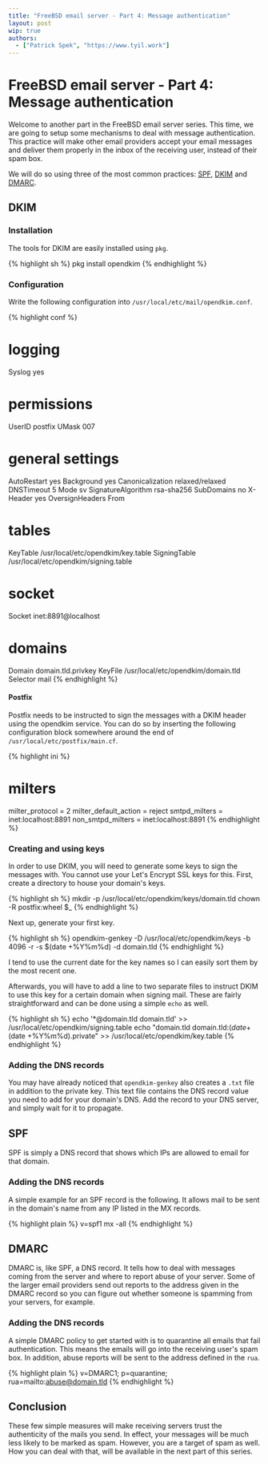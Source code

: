 ```yaml
---
title: "FreeBSD email server - Part 4: Message authentication"
layout: post
wip: true
authors:
  - ["Patrick Spek", "https://www.tyil.work"]
---
```


# FreeBSD email server - Part 4: Message authentication
Welcome to another part in the FreeBSD email server series. This time, we are
going to setup some mechanisms to deal with message authentication. This
practice will make other email providers accept your email messages and deliver
them properly in the inbox of the receiving user, instead of their spam box.

We will do so using three of the most common practices: [SPF][spf],
[DKIM][dkim] and [DMARC][dmarc].

## DKIM
### Installation
The tools for DKIM are easily installed using `pkg`.

{% highlight sh %}
pkg install opendkim
{% endhighlight %}

### Configuration
Write the following configuration into `/usr/local/etc/mail/opendkim.conf`.

{% highlight conf %}
# logging
Syslog  yes

# permissions
UserID  postfix
UMask   007

# general settings
AutoRestart         yes
Background          yes
Canonicalization    relaxed/relaxed
DNSTimeout          5
Mode                sv
SignatureAlgorithm  rsa-sha256
SubDomains          no
X-Header            yes
OversignHeaders     From

# tables
KeyTable      /usr/local/etc/opendkim/key.table
SigningTable  /usr/local/etc/opendkim/signing.table

# socket
Socket  inet:8891@localhost

# domains
Domain    domain.tld.privkey
KeyFile   /usr/local/etc/opendkim/domain.tld
Selector  mail
{% endhighlight %}

#### Postfix
Postfix needs to be instructed to sign the messages with a DKIM header using
the opendkim service. You can do so by inserting the following configuration
block somewhere around the end of `/usr/local/etc/postfix/main.cf`.

{% highlight ini %}
# milters
milter_protocol = 2
milter_default_action = reject
smtpd_milters =
    inet:localhost:8891
    non_smtpd_milters =
    inet:localhost:8891
{% endhighlight %}

### Creating and using keys
In order to use DKIM, you will need to generate some keys to sign the messages
with. You cannot use your Let's Encrypt SSL keys for this. First, create a
directory to house your domain's keys.

{% highlight sh %}
mkdir -p /usr/local/etc/opendkim/keys/domain.tld
chown -R postfix:wheel $_
{% endhighlight %}

Next up, generate your first key.

{% highlight sh %}
opendkim-genkey -D /usr/local/etc/opendkim/keys -b 4096 -r -s $(date +%Y%m%d) -d domain.tld
{% endhighlight %}

I tend to use the current date for the key names so I can easily sort them by
the most recent one.

Afterwards, you will have to add a line to two separate files to instruct DKIM
to use this key for a certain domain when signing mail. These are fairly
straightforward and can be done using a simple `echo` as well.

{% highlight sh %}
echo '*@domain.tld  domain.tld' >> /usr/local/etc/opendkim/signing.table
echo "domain.tld  domain.tld:$(date +%Y%m%d):/usr/local/etc/opendkim/keys/domain.tld/$(date +%Y%m%d).private" >> /usr/local/etc/opendkim/key.table
{% endhighlight %}

### Adding the DNS records
You may have already noticed that `opendkim-genkey` also creates a `.txt` file
in addition to the private key. This text file contains the DNS record value
you need to add for your domain's DNS. Add the record to your DNS server, and
simply wait for it to propagate.

## SPF
SPF is simply a DNS record that shows which IPs are allowed to email for that
domain.

### Adding the DNS records
A simple example for an SPF record is the following. It allows mail to be sent
in the domain's name from any IP listed in the MX records.

{% highlight plain %}
v=spf1 mx -all
{% endhighlight %}

## DMARC
DMARC is, like SPF, a DNS record. It tells how to deal with messages coming
from the server and where to report abuse of your server. Some of the larger
email providers send out reports to the address given in the DMARC record so
you can figure out whether someone is spamming from your servers, for example.

### Adding the DNS records
A simple DMARC policy to get started with is to quarantine all emails that fail
authentication. This means the emails will go into the receiving user's spam
box. In addition, abuse reports will be sent to the address defined in the
`rua`.

{% highlight plain %}
v=DMARC1; p=quarantine; rua=mailto:abuse@domain.tld
{% endhighlight %}

## Conclusion
These few simple measures will make receiving servers trust the authenticity of
the mails you send. In effect, your messages will be much less likely to be
marked as spam.  However, you are a target of spam as well. How you can deal
with that, will be available in the next part of this series.

[dkim]: http://www.dkim.org/
[dmarc]: http://dmarc.org/
[spf]: https://en.wikipedia.org/wiki/Sender_Policy_Framework

